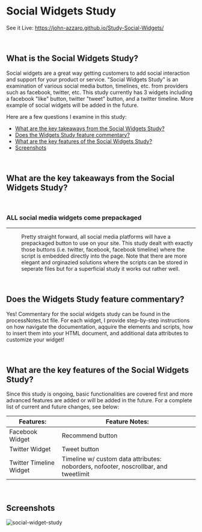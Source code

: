 # Social Widgets Study
See it Live: https://john-azzaro.github.io/Study-Social-Widgets/

<br>

## What is the Social Widgets Study?
Social widgets are a great way getting customers to add social interaction and support for your product or service.  "Social Widgets Study" is an examination of various social media button, timelines, etc. from providers such as facebook, twitter, etc.  This study currently has 3 widgets including a facebook "like" button, twitter "tweet" button, and a twitter timeline.  More example of social widgets will be added in the future.

Here are a few questions I examine in this study:

* [What are the key takeaways from the Social Widgets Study?](#What-are-the-key-takeaways-from-the-Social-Widgets-Study)
* [Does the Widgets Study feature commentary?](#Does-the-Widgets-Study-feature-commentary)
* [What are the key features of the Social Widgets Study?](#What-are-the-key-features-of-the-Social-Widgets-Study)
* [Screenshots](#Screenshots)

<br>

## What are the key takeaways from the Social Widgets Study?

<br>
<dl>

### ALL social media widgets come prepackaged
--------
<dd> 

Pretty straight forward, all social media platforms will have a prepackaged button to use on your site. This study dealt with exactly those buttons (i.e. twitter, facebook, facebook timeline) where the script is embedded directly into the page. Note that there are more elegant and orginazied solutions where the scripts can be stored in seperate files but for a superficial study it works out rather well.

</dd>






</dl>

<br>

## Does the Widgets Study feature commentary?
Yes! Commentary for the social widgets study can be found in the processNotes.txt file.  For each widget, I provide step-by-step instructions on how navigate the documentation, aqquire the elements and scripts, how to insert them into your HTML document, and additional data attributes to customize your widget!  

<br>

## What are the key features of the Social Widgets Study?
Since this study is ongoing, basic functionalities are covered first and more advanced features are added or will be added in the future.  For a complete list of current and future changes, see below:


| **Features:**                            | **Feature Notes:**                             |
| ---------------------------------------- | ----------------------------------------------|
| Facebook Widget                          |    Recommend button                                             |
| Twitter Widget                           |    Tweet button                                             |
| Twitter Timeline Widget                  |    Timeline w/ custom data attributes: noborders, nofooter, noscrollbar, and tweetlimit   |  


<br>

## Screenshots

![social-widget-study](https://user-images.githubusercontent.com/37447586/61234810-e5d3d780-a6e8-11e9-847c-5c5872b0c28c.png)
